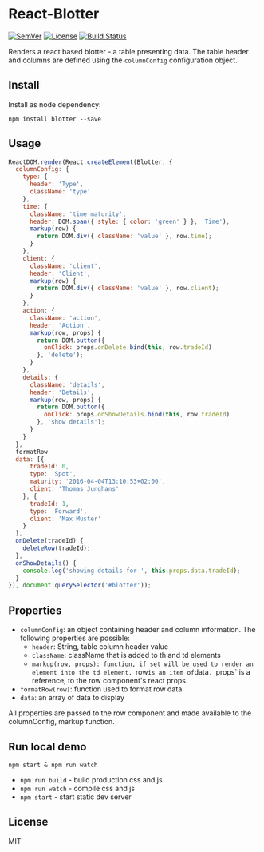 # React-Blotter

[![SemVer]](http://semver.org)
[![License]](https://github.com/tjunghans/react-blotter/blob/master/LICENCE)
[![Build Status](https://travis-ci.org/tjunghans/react-blotter.svg?branch=master)](https://travis-ci.org/tjunghans/react-blotter)

Renders a react based blotter - a table presenting data. The table
header and columns are defined using the `columnConfig` configuration
object.

## Install

Install as node dependency:

```
npm install blotter --save
```


## Usage

```javascript
ReactDOM.render(React.createElement(Blotter, {
  columnConfig: {
    type: {
      header: 'Type',
      className: 'type'
    },
    time: {
      className: 'time maturity',
      header: DOM.span({ style: { color: 'green' } }, 'Time'),
      markup(row) {
        return DOM.div({ className: 'value' }, row.time);
      }
    },
    client: {
      className: 'client',
      header: 'Client',
      markup(row) {
        return DOM.div({ className: 'value' }, row.client);
      }
    },
    action: {
      className: 'action',
      header: 'Action',
      markup(row, props) {
        return DOM.button({
          onClick: props.onDelete.bind(this, row.tradeId)
        }, 'delete');
      }
    },
    details: {
      className: 'details',
      header: 'Details',
      markup(row, props) {
        return DOM.button({
          onClick: props.onShowDetails.bind(this, row.tradeId)
        }, 'show details');
      }
    }
  },
  formatRow
  data: [{
      tradeId: 0,
      type: 'Spot',
      maturity: '2016-04-04T13:10:53+02:00',
      client: 'Thomas Junghans'
    }, {
      tradeId: 1,
      type: 'Forward',
      client: 'Max Muster'
    }
  ],
  onDelete(tradeId) {
    deleteRow(tradeId);
  },
  onShowDetails() {
    console.log('showing details for ', this.props.data.tradeId);
  }
}), document.querySelector('#blotter'));

```



## Properties

- `columnConfig`: an object containing header and column information.
  The following properties are possible:
  - `header`: String, table column header value
  - `className`: className that is added to th and td elements
  - `markup(row, props): function, if set will be used to render
    an element into the td element. `row` is an item of `data`. `props`
    is a reference, to the row component's react props.
- `formatRow(row)`: function used to format row data
- `data`: an array of data to display

All properties are passed to the row component and made available to
the columnConfig, markup function.



## Run local demo

```
npm start & npm run watch
```


- `npm run build` - build production css and js
- `npm run watch` - compile css and js
- `npm start` - start static dev server

## License

MIT

[SemVer]: http://img.shields.io/:semver-%E2%9C%93-brightgreen.svg
[License]: https://img.shields.io/github/license/mashape/apistatus.svg


